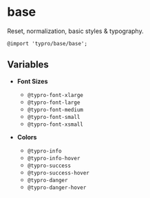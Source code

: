 # base

Reset, normalization, basic styles & typography.

```less
@import 'typro/base/base';
```


## Variables

* **Font Sizes**
	* `@typro-font-xlarge`
	* `@typro-font-large`
	* `@typro-font-medium`
	* `@typro-font-small`
	* `@typro-font-xsmall`

* **Colors**
	* `@typro-info`
	* `@typro-info-hover`
	* `@typro-success`
	* `@typro-success-hover`
	* `@typro-danger`
	* `@typro-danger-hover`
